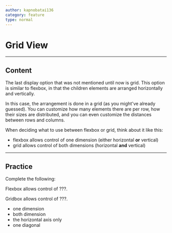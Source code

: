 ```yaml
---
author: kapnobatai136
category: feature
type: normal
---
```


# Grid View


---

## Content

The last display option that was not mentioned until now is grid. This option is similar to flexbox, in that the children elements are arranged horizontally and vertically.

In this case, the arrangement is done in a grid (as you might've already guessed). You can customize how many elements there are per row, how their sizes are distributed, and you can even customize the distances between rows and columns.

When deciding what to use between flexbox or grid, think about it like this:

- flexbox allows control of one dimension (either horizontal **or** vertical)
- grid allows control of both dimensions (horizontal **and** vertical)


---

## Practice

Complete the following:

Flexbox allows control of ???.

Gridbox allows control of ???.

- one dimension
- both dimension
- the horizontal axis only
- one diagonal
 

